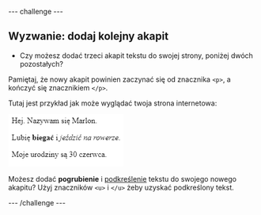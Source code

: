 --- challenge ---

## Wyzwanie: dodaj kolejny akapit

- Czy możesz dodać trzeci akapit tekstu do swojej strony, poniżej dwóch pozostałych?

Pamiętaj, że nowy akapit powinien zaczynać się od znacznika `<p>`, a kończyć się znacznikiem `</p>`.

Tutaj jest przykład jak może wyglądać twoja strona internetowa:

![zrzut ekranu](images/birthday-paragraph.png)

Możesz dodać **pogrubienie** i <u>podkreślenie</u> tekstu do swojego nowego akapitu? Użyj znaczników `<u>` i `</u>` żeby uzyskać podkreślony tekst.

--- /challenge ---